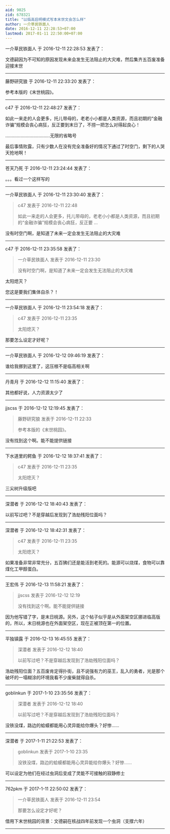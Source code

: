 ```yaml
---
aid: 9025
zid: 678321
title: "以临高启明模式写本末世文会怎么样"
author: 一介草民铁面人
date: 2016-12-11 22:28:53+07:00
lastmod: 2017-01-11 22:50:00+07:00
---
```


一介草民铁面人 于 2016-12-11 22:28:53 发表了：

文德嗣因为不可知的原因发现未来会发生无法阻止的大灾难，然后集齐五百废准备迎接末世

---

藤野研究狼 于 2016-12-11 22:33:20 发表了：

参考本版的《末世桃园》。

---

c47 于 2016-12-11 22:48:27 发表了：

如此一来走的人会更多，托儿带母的，老老小小都是人类资源，而且初期的“金融诈骗”规模会丧心病狂，反正要到末日了，不捞一把怎么对得起良心！

...................................无限的省略号

最后事情败露，只有少数人在没有完全准备好的情况下通过了时空门，剩下的人哭天抢地啊！

---

苍天乃死 于 2016-12-11 23:24:44 发表了：

。。。看过一个这样写的

---

一介草民铁面人 于 2016-12-11 23:30:40 发表了：

> c47 发表于 2016-12-11 22:48
>
> 如此一来走的人会更多，托儿带母的，老老小小都是人类资源，而且初期的“金融诈骗”规模会丧心病狂，反正要 ...

没有时空门啊，是知道了未来一定会发生无法阻止的大灾难

---

c47 于 2016-12-11 23:35:58 发表了：

> 一介草民铁面人 发表于 2016-12-11 23:30
>
> 没有时空门啊，是知道了未来一定会发生无法阻止的大灾难

太阳熄灭？

您这是要我们集体自杀？！

---

一介草民铁面人 于 2016-12-11 23:54:18 发表了：

> c47 发表于 2016-12-11 23:35
>
> 太阳熄灭？

那要怎么设定才好呢？

---

一介草民铁面人 于 2016-12-12 09:46:19 发表了：

谁给我挪到这里了，这压根不是临高相关啊

---

丹青月 于 2016-12-12 11:15:40 发表了：

其他都好说，人力资源太少了

---

jjscss 于 2016-12-12 12:19:45 发表了：

> 藤野研究狼 发表于 2016-12-11 22:33
>
> 参考本版的《末世桃园》。

没有找到这个啊。能不能提供链接

---

下水道里的鳄鱼 于 2016-12-12 18:37:41 发表了：

> c47 发表于 2016-12-11 23:35
>
> 太阳熄灭？

三尖树升级版吧

---

深潜者 于 2016-12-12 18:40:43 发表了：

以前写过吧？不是穿越后发现到了浩劫残阳位面吗？

---

深潜者 于 2016-12-12 18:42:31 发表了：

> c47 发表于 2016-12-11 23:35
>
> 太阳熄灭？

如果准备非常非常充分，五百狒们还是能活到老死的。能源可以烧煤，食物可以靠煤化工甲醇蛋白。

---

王宏伟 于 2016-12-13 11:58:21 发表了：

> jjscss 发表于 2016-12-12 12:19
>
> 没有找到这个啊。能不能提供链接

因为他写错了字，是末日桃源。另外，这个帖子似乎是从外面架空区挪进临高版的，所以，末日桃源也在外面架空区，现在正被顶在第一的位置。

---

平独镇露 于 2016-12-13 16:45:55 发表了：

> 深潜者 发表于 2016-12-12 18:40
>
> 以前写过吧？不是穿越后发现到了浩劫残阳位面吗？

浩劫残阳位面？五百废肯定得扑街，且不说强有力的巫王，乱入的勇者，光是那个破坏的一塌糊涂的环境我看不少废柴就得自杀。

---

goblinkun 于 2017-1-10 23:35:56 发表了：

> 深潜者 发表于 2016-12-12 18:40
>
> 以前写过吧？不是穿越后发现到了浩劫残阳位面吗？

没铁没煤，路边的蛤蟆都能用心灵异能给你爆头？好惨……

---

深潜者 于 2017-1-11 21:22:53 发表了：

> goblinkun 发表于 2017-1-10 23:35
>
> 没铁没煤，路边的蛤蟆都能用心灵异能给你爆头？好惨……

可以设定为他们在经过虫洞后变成了灵能不可接触的寂静修士

---

762pkm 于 2017-1-11 22:50:02 发表了：

> 一介草民铁面人 发表于 2016-12-11 23:54
>
> 那要怎么设定才好呢？

借用下末世桃园的背景：文德嗣在核战四年前发现一个虫洞（支撑六年）

---
